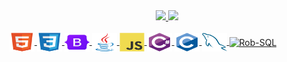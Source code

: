 
<div align="center">
  <a href="https://github.com/JamesCode-Ts">
  <img height="165em" src="https://github-readme-stats.vercel.app/api?username=JamesCode-Ts&show_icons=true&theme=dark&include_all_commits=true&count_private=true"/>
  <img height="165em" src="https://github-readme-stats.vercel.app/api/top-langs/?username=JamesCode-Ts&layout=compact&langs_count=7&theme=dark"/>
</div>
<div style="display: inline_block"><br>

 

  <img align="center" alt="James-HTML" height="30" width="40" src="https://raw.githubusercontent.com/devicons/devicon/master/icons/html5/html5-original.svg">
  <img align="center" alt="James-CSS" height="30" width="40" src="https://raw.githubusercontent.com/devicons/devicon/master/icons/css3/css3-original.svg">
  <img align="center" alt="James-bootstrap" height="30" width="40" src="https://raw.githubusercontent.com/devicons/devicon/master/icons/bootstrap/bootstrap-original.svg">

  <img align="center" alt="James-Java" height="30" width="40" src="https://raw.githubusercontent.com/devicons/devicon/master/icons/java/java-original.svg">
    <img align="center" alt="James-Java" height="30" width="40" src="https://raw.githubusercontent.com/devicons/devicon/master/icons/javaScript/javaScript-original.svg">
  <img align="center" alt="James-Csharp" height="30" width="40" src="https://raw.githubusercontent.com/devicons/devicon/master/icons/csharp/csharp-original.svg">
  <img align="center" alt="James-C" height="30" width="40" src="https://raw.githubusercontent.com/devicons/devicon/master/icons/c/c-original.svg">
  <img align="center" alt="James-mysql" height="30" width="40" src="https://raw.githubusercontent.com/devicons/devicon/master/icons/mysql/mysql-original.svg">
  <img align="center" alt="Rob-SQL" height="50" widtg="50" src = "https://image.flaticon.com/icons/png/512/1088/1088856.png">


  
  
  



</div>
